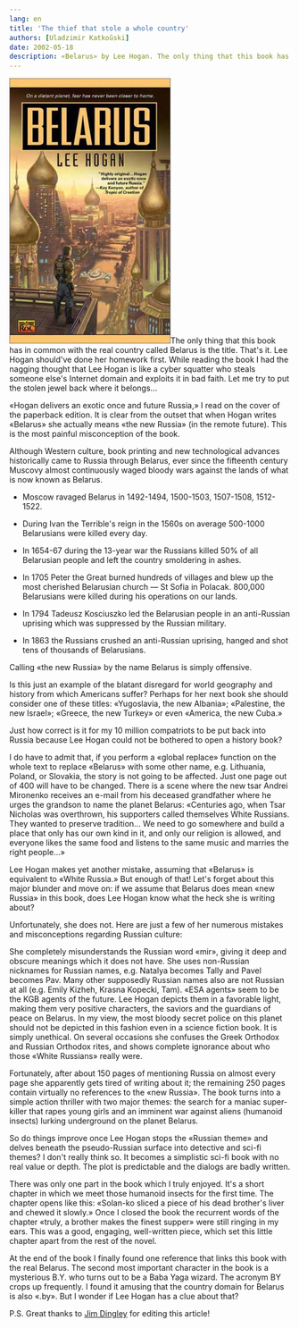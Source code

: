 ```yaml
---
lang: en
title: 'The thief that stole a whole country'
authors: [Uladzimir Katkoŭski]
date: 2002-05-18
description: «Belarus» by Lee Hogan. The only thing that this book has in common with the real country called Belarus is the title. That's it. Lee Hogan should've done her homework first. While reading the book I had the nagging thought that Lee Hogan is like a cyber squatter who steals someone else's Internet domain and exploits it in bad faith. Let me try to put the stolen jewel back where it belongs..."
---
```



<a href="http://www.amazon.com/exec/obidos/ASIN/0451458680/belarusianlan-20"><img src="belarus_hogan1.jpg" width="289" height="475" alt="Belarus by Lee Hogan, book cover" /></a>The only thing that this book has in common with the real country called Belarus is the title. That's it. Lee Hogan should've done her homework first. While reading the book I had the nagging thought that Lee Hogan is like a cyber squatter who steals someone else's Internet domain and exploits it in bad faith. Let me try to put the stolen jewel back where it belongs...

«Hogan delivers an exotic once and future Russia,» I read on the cover of the paperback edition. It is clear from the outset that when Hogan writes «Belarus» she actually means «the new Russia» (in the remote future). This is the most painful misconception of the book.

Although Western culture, book printing and new technological advances historically came to Russia through Belarus, ever since the fifteenth century Muscovy almost continuously waged bloody wars against the lands of what is now known as Belarus.

- Moscow ravaged Belarus in 1492-1494, 1500-1503, 1507-1508, 1512-1522.

- During Ivan the Terrible's reign in the 1560s on average 500-1000 Belarusians were killed every day.

- In 1654-67 during the 13-year war the Russians killed 50% of all Belarusian people and left the country smoldering in ashes.

- In 1705 Peter the Great burned hundreds of villages and blew up the most cherished Belarusian church — St Sofia in Polacak. 800,000 Belarusians were killed during his operations on our lands.

- In 1794 Tadeusz Kosciuszko led the Belarusian people in an anti-Russian uprising which was suppressed by the Russian military.

- In 1863 the Russians crushed an anti-Russian uprising, hanged and shot tens of thousands of Belarusians.

<!--- In 1918 they occupied the independent Belarus National Republic.- In 1935-38 they killed hundreds of the best poets, writers, artists, politicians and historians in Belarus for being «too nationalistic», many thousands were sent to Siberia.-->

Calling «the new Russia» by the name Belarus is simply offensive.

Is this just an example of the blatant disregard for world geography and history from which Americans suffer? Perhaps for her next book she should consider one of these titles: «Yugoslavia, the new Albania»; «Palestine, the new Israel»; «Greece, the new Turkey» or even «America, the new Cuba.»

Just how correct is it for my 10 million compatriots to be put back into Russia because Lee Hogan could not be bothered to open a history book?

I do have to admit that, if you perform a «global replace» function on the whole text to replace «Belarus» with some other name, e.g. Lithuania, Poland, or Slovakia, the story is not going to be affected. Just one page out of 400 will have to be changed. There is a scene where the new tsar Andrei Mironenko receives an e-mail from his deceased grandfather where he urges the grandson to name the planet Belarus: «Centuries ago, when Tsar Nicholas was overthrown, his supporters called themselves White Russians. They wanted to preserve tradition... We need to go somewhere and build a place that only has our own kind in it, and only our religion is allowed, and everyone likes the same food and listens to the same music and marries the right people...»

Lee Hogan makes yet another mistake, assuming that «Belarus» is equivalent to «White Russia.» But enough of that! Let's forget about this major blunder and move on: if we assume that Belarus does mean «new Russia» in this book, does Lee Hogan know what the heck she is writing about?

Unfortunately, she does not. Here are just a few of her numerous mistakes and misconceptions regarding Russian culture:

She completely misunderstands the Russian word «mir», giving it deep and obscure meanings which it does not have. She uses non-Russian nicknames for Russian names, e.g. Natalya becomes Tally and Pavel becomes Pav. Many other supposedly Russian names also are not Russian at all (e.g. Emily Kizheh, Krasna Kopecki, Tam). «ESA agents» seem to be the KGB agents of the future. Lee Hogan depicts them in a favorable light, making them very positive characters, the saviors and the guardians of peace on Belarus. In my view, the most bloody secret police on this planet should not be depicted in this fashion even in a science fiction book. It is simply unethical. On several occasions she confuses the Greek Orthodox and Russian Orthodox rites, and shows complete ignorance about who those «White Russians» really were.

Fortunately, after about 150 pages of mentioning Russia on almost every page she apparently gets tired of writing about it; the remaining 250 pages contain virtually no references to the «new Russia». The book turns into a simple action thriller with two major themes: the search for a maniac super-killer that rapes young girls and an imminent war against aliens (humanoid insects) lurking underground on the planet Belarus.

So do things improve once Lee Hogan stops the «Russian theme» and delves beneath the pseudo-Russian surface into detective and sci-fi themes? I don't really think so. It becomes a simplistic sci-fi book with no real value or depth. The plot is predictable and the dialogs are badly written.

There was only one part in the book which I truly enjoyed. It's a short chapter in which we meet those humanoid insects for the first time. The chapter opens like this: «Solan-ko sliced a piece of his dead brother's liver and chewed it slowly.» Once I closed the book the recurrent words of the chapter «truly, a brother makes the finest supper» were still ringing in my ears. This was a good, engaging, well-written piece, which set this little chapter apart from the rest of the novel.

At the end of the book I finally found one reference that links this book with the real Belarus. The second most important character in the book is a mysterious B.Y. who turns out to be a Baba Yaga wizard. The acronym BY crops up frequently. I found it amusing that the country domain for Belarus is also «.by». But I wonder if Lee Hogan has a clue about that?

P.S. Great thanks to <a href="mailto:jdingley@ssees.ac.uk?Subject=Lee%20Hogan%20Belarus">Jim Dingley</a> for editing this article!

